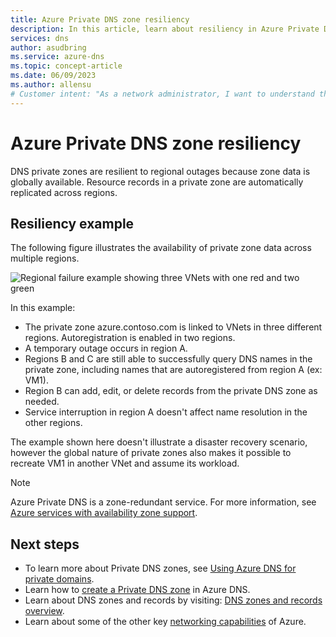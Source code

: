 ```yaml
---
title: Azure Private DNS zone resiliency
description: In this article, learn about resiliency in Azure Private DNS zones.
services: dns
author: asudbring
ms.service: azure-dns
ms.topic: concept-article
ms.date: 06/09/2023
ms.author: allensu
# Customer intent: "As a network administrator, I want to understand the resiliency features of Private DNS zones, so that I can ensure continuous name resolution during regional outages and maintain service availability across my network infrastructure."
---
```


# Azure Private DNS zone resiliency

DNS private zones are resilient to regional outages because zone data is globally available. Resource records in a private zone are automatically replicated across regions. 

## Resiliency example

The following figure illustrates the availability of private zone data across multiple regions.

![Regional failure example showing three VNets with one red and two green](media/private-dns-resiliency/resiliency-example.png)

In this example:
- The private zone azure.contoso.com is linked to VNets in three different regions. Autoregistration is enabled in two regions.
- A temporary outage occurs in region A.
- Regions B and C are still able to successfully query DNS names in the private zone, including names that are autoregistered from region A (ex: VM1).
- Region B can add, edit, or delete records from the private DNS zone as needed.
- Service interruption in region A doesn't affect name resolution in the other regions.

The example shown here doesn't illustrate a disaster recovery scenario, however the global nature of private zones also makes it possible to recreate VM1 in another VNet and assume its workload.

> [!NOTE]
> Azure Private DNS is a zone-redundant service. For more information, see [Azure services with availability zone support](/azure/reliability/availability-zones-service-support). 

## Next steps
- To learn more about Private DNS zones, see [Using Azure DNS for private domains](private-dns-overview.md).
- Learn how to [create a Private DNS zone](./private-dns-getstarted-powershell.md) in Azure DNS.
- Learn about DNS zones and records by visiting: [DNS zones and records overview](dns-zones-records.md).
- Learn about some of the other key [networking capabilities](../networking/fundamentals/networking-overview.md) of Azure.
